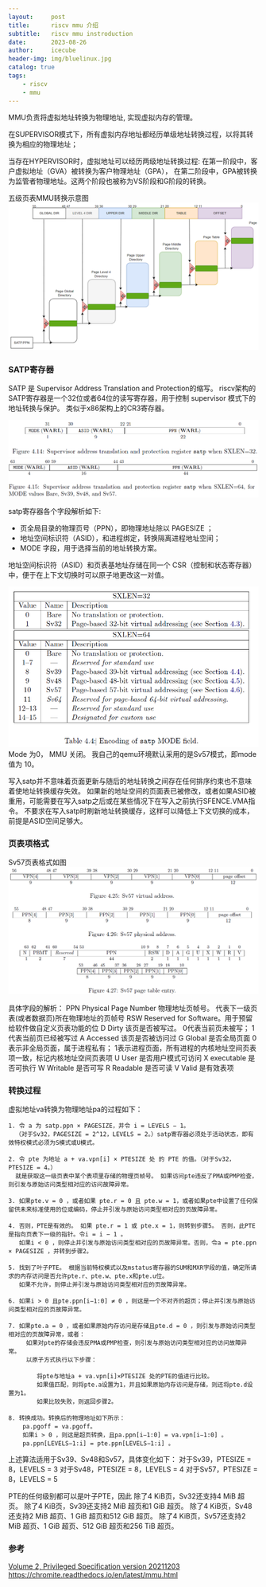 ```yaml
---
layout:     post
title:      riscv mmu 介绍
subtitle:   riscv mmu instroduction
date:       2023-08-26
author:     icecube
header-img: img/bluelinux.jpg
catalog: true
tags:
    - riscv
    - mmu
---
```

MMU负责将虚拟地址转换为物理地址, 实现虚拟内存的管理。

在SUPERVISOR模式下，所有虚拟内存地址都经历单级地址转换过程，以将其转换为相应的物理地址；

当存在HYPERVISOR时，虚拟地址可以经历两级地址转换过程:
在第一阶段中，客户虚拟地址（GVA）被转换为客户物理地址（GPA），
在第二阶段中，GPA被转换为监管者物理地址。这两个阶段也被称为VS阶段和G阶段的转换。

五级页表MMU转换示意图
![](https://raw.githubusercontent.com/l3b2w1/l3b2w1.github.io/master/img/2023-08-26-riscv-mmu-sv57.PNG)


### SATP寄存器
SATP 是 Supervisor Address Translation and Protection的缩写。
riscv架构的SATP寄存器是一个32位或者64位的读写寄存器，用于控制 supervisor 模式下的地址转换与保护。
类似于x86架构上的CR3寄存器。

![](https://raw.githubusercontent.com/l3b2w1/l3b2w1.github.io/master/img/2023-08-26-riscv-mmu-satp32.PNG)
![](https://raw.githubusercontent.com/l3b2w1/l3b2w1.github.io/master/img/2023-08-26-riscv-mmu-satp64.PNG)


satp寄存器各个字段解析如下:
* 页全局目录的物理页号（PPN），即物理地址除以 PAGESIZE ；
* 地址空间标识符（ASID），和进程绑定，转换隔离进程地址空间；
* MODE 字段，用于选择当前的地址转换方案。

地址空间标识符（ASID）和页表基地址存储在同一个 CSR（控制和状态寄存器）中，便于在上下文切换时可以原子地更改这一对值。

![](https://raw.githubusercontent.com/l3b2w1/l3b2w1.github.io/master/img/2023-08-26-riscv-mmu-satp-mode.PNG)
Mode 为0， MMU 关闭。 我自己的qemu环境默认采用的是Sv57模式，即mode值为 10。

写入satp并不意味着页面更新与随后的地址转换之间存在任何排序约束也不意味着使地址转换缓存失效。
如果新的地址空间的页面表已被修改，或者如果ASID被重用，可能需要在写入satp之后或在某些情况下在写入之前执行SFENCE.VMA指令。
不要求在写入satp时刷新地址转换缓存，这样可以降低上下文切换的成本，前提是ASID空间足够大。

### 页表项格式
Sv57页表格式如图
![](https://raw.githubusercontent.com/l3b2w1/l3b2w1.github.io/master/img/2023-08-26-riscv-mmu-page-table.PNG)

具体字段的解析：
PPN Physical Page Number 物理地址页帧号。 代表下一级页表(或者数据页)所在物理地址的页帧号
RSW Reserved for Software。用于预留给软件做自定义页表功能的位
D Dirty 该页是否被写过。  0代表当前页未被写； 1代表当前页已经被写过
A Accessed 该页是否被访问过
G Global 是否全局页面  0表示非全局页面，属于进程私有； 1表示进程页面，所有进程的内核地址空间页表项一致，标记内核地址空间页表项
U User 是否用户模式可访问
X executable 是否可执行
W Writable 是否可写
R Readable 是否可读
V Valid 是有效表项

### 转换过程
虚拟地址va转换为物理地址pa的过程如下：

	1. 令 a 为 satp.ppn × PAGESIZE，并令 i = LEVELS − 1。
      （对于Sv32，PAGESIZE = 2^12，LEVELS = 2。）satp寄存器必须处于活动状态，即有效特权模式必须为S模式或U模式。

	2. 令 pte 为地址 a + va.vpn[i] × PTESIZE 处 的 PTE 的值。（对于Sv32，PTESIZE = 4。）
      就是获取这一级页表中某个表项里存储的物理页帧号。 如果访问pte违反了PMA或PMP检查，则引发与原始访问类型相对应的访问故障异常。

	3. 如果pte.v = 0 ，或者如果 pte.r = 0 且 pte.w = 1，或者如果pte中设置了任何保留供未来标准使用的位或编码，停止并引发与原始访问类型相对应的页故障异常。

	4. 否则，PTE是有效的。 如果 pte.r = 1 或 pte.x = 1，则转到步骤5。 否则，此PTE是指向页表下一级的指针。令i = i − 1 。
	   如果i < 0 ，则停止并引发与原始访问类型相对应的页故障异常。否则，令a = pte.ppn × PAGESIZE ，并转到步骤2。

	5. 找到了叶子PTE。 根据当前特权模式以及mstatus寄存器的SUM和MXR字段的值，确定所请求的内存访问是否允许pte.r、pte.w、pte.x和pte.u位。
	   如果不允许，则停止并引发与原始访问类型相对应的页故障异常。

	6. 如果i > 0 且pte.ppn[i−1:0] ≠ 0 ，则这是一个不对齐的超页；停止并引发与原始访问类型相对应的页故障异常。

	7. 如果pte.a = 0 ，或者如果原始内存访问是存储且pte.d = 0 ，则引发与原始访问类型相对应的页故障异常，或者：
		 如果对pte的存储会违反PMA或PMP检查，则引发与原始访问类型相对应的访问故障异常。
		 以原子方式执行以下步骤：

			将pte与地址a + va.vpn[i]×PTESIZE 处的PTE的值进行比较。
			如果值匹配，则将pte.a设置为1，并且如果原始内存访问是存储，则还将pte.d设置为1。
			如果比较失败，则返回步骤2。

	8. 转换成功。转换后的物理地址如下所示：
    	pa.pgoff = va.pgoff。
    	如果i > 0 ，则这是超页转换，且pa.ppn[i−1:0] = va.vpn[i−1:0] 。
    	pa.ppn[LEVELS−1:i] = pte.ppn[LEVELS−1:i] 。


上述算法适用于Sv39、Sv48和Sv57，具体变化如下：
对于Sv39，PTESIZE = 8，LEVELS = 3
对于Sv48，PTESIZE = 8，LEVELS = 4
对于Sv57，PTESIZE = 8，LEVELS = 5

PTE的任何级别都可以是叶子PTE，因此
除了4 KiB页，Sv32还支持4 MiB 超页。
除了4 KiB页，Sv39还支持2 MiB 超页和1 GiB 超页。
除了4 KiB页，Sv48还支持2 MiB 超页、1 GiB 超页和512 GiB 超页。
除了4 KiB页，Sv57还支持2 MiB 超页、1 GiB 超页、512 GiB 超页和256 TiB 超页。


### 参考
[Volume 2, Privileged Specification version 20211203](https://github.com/riscv/riscv-isa-manual/releases/download/Priv-v1.12/riscv-privileged-20211203.pdf)
https://chromite.readthedocs.io/en/latest/mmu.html
